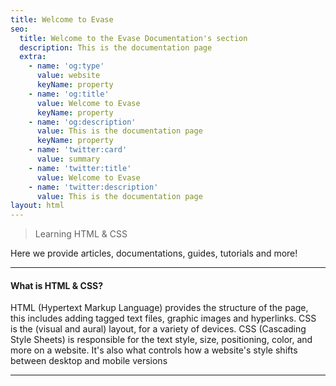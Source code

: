 ```yaml
---
title: Welcome to Evase
seo:
  title: Welcome to the Evase Documentation's section
  description: This is the documentation page
  extra:
    - name: 'og:type'
      value: website
      keyName: property
    - name: 'og:title'
      value: Welcome to Evase
      keyName: property
    - name: 'og:description'
      value: This is the documentation page
      keyName: property
    - name: 'twitter:card'
      value: summary
    - name: 'twitter:title'
      value: Welcome to Evase
    - name: 'twitter:description'
      value: This is the documentation page
layout: html
---
```


> Learning HTML & CSS 

Here we provide articles, documentations, guides, tutorials and more!

<hr />

<h4>What is HTML & CSS?</h4>
HTML (Hypertext Markup Language) provides the structure of the page, this includes adding tagged text files, graphic images and hyperlinks. CSS is the (visual and aural) layout, for a variety of devices. CSS (Cascading Style Sheets) is responsible for the text style, size, positioning, color, and more on a website. It's also what controls how a website's style shifts between desktop and mobile versions


***

